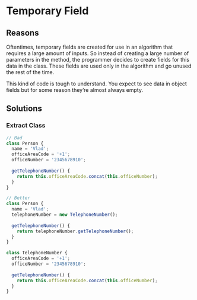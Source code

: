# Temporary Field
## Reasons
Oftentimes, temporary fields are created for use in an algorithm that requires a large amount of inputs. So instead of creating a large number of parameters in the method, the programmer decides to create fields for this data in the class. These fields are used only in the algorithm and go unused the rest of the time.

This kind of code is tough to understand. You expect to see data in object fields but for some reason they’re almost always empty.

## Solutions
### Extract Class
```js
// Bad
class Person {
  name = 'Vlad';
  officeAreaCode = '+1';
  officeNumber = '2345678910';
  
  getTelephoneNumber() {
    return this.officeAreaCode.concat(this.officeNumber);
  }
}

// Better
class Person {
  name = 'Vlad';
  telephoneNumber = new TelephoneNumber();
  
  getTelephoneNumber() {
    return telephoneNumber.getTelephoneNumber();
  }
}

class TelephoneNumber {
  officeAreaCode = '+1';
  officeNumber = '2345678910';
  
  getTelephoneNumber() {
    return this.officeAreaCode.concat(this.officeNumber);
  }
}
```
